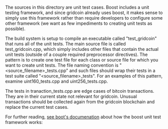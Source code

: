 The sources in this directory are unit test cases. Boost includes a
unit testing framework, and since gridcoin already uses boost, it makes
sense to simply use this framework rather than require developers to
configure some other framework (we want as few impediments to creating
unit tests as possible).

The build system is setup to compile an executable called "test_gridcoin"
that runs all of the unit tests.  The main source file is called
test_gridcoin.cpp, which simply includes other files that contain the
actual unit tests (outside of a couple required preprocessor
directives).  The pattern is to create one test file for each class or
source file for which you want to create unit tests.  The file naming
convention is "<source_filename>_tests.cpp" and such files should wrap
their tests in a test suite called "<source_filename>_tests".  For an
examples of this pattern, examine uint160_tests.cpp and
uint256_tests.cpp.

The tests in tranaction_tests.cpp are edge cases of bitcoin transactions.
They are in their current state not relevant for gridcoin. Unusual transactions
should be collected again from the gridcoin blockchain and replace
the current test cases.

For further reading, [see boot's documenation](https://www.boost.org/doc/libs/1_73_0/libs/test/doc/html/boost_test/intro.html)
about how the boost unit test framework works:
